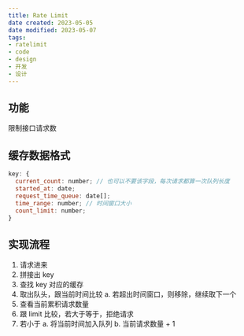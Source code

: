 ```yaml
---
title: Rate Limit
date created: 2023-05-05
date modified: 2023-05-07
tags:
- ratelimit
- code
- design
- 开发
- 设计
---
```


## 功能

限制接口请求数

## 缓存数据格式

```JavaScript
key: {
  current_count: number; // 也可以不要该字段，每次请求都算一次队列长度
  started_at: date;
  request_time_queue: date[];
  time_range: number; // 时间窗口大小
  count_limit: number;
}
```

## 实现流程

1. 请求进来
2. 拼接出 key
3. 查找 key 对应的缓存
4. 取出队头，跟当前时间比较
    a. 若超出时间窗口，则移除，继续取下一个
1. 查看当前累积请求数量
2. 跟 limit 比较，若大于等于，拒绝请求
3. 若小于
    a. 将当前时间加入队列
    b. 当前请求数量 + 1
